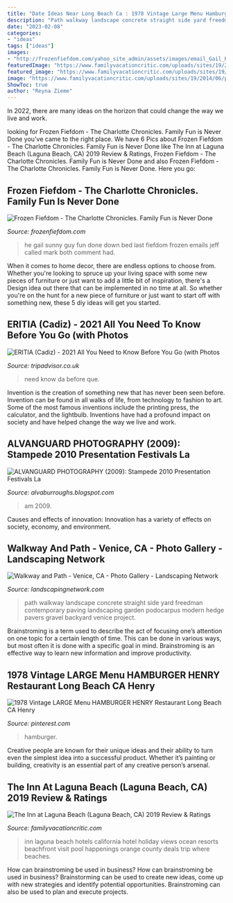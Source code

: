```yaml
---
title: "Date Ideas Near Long Beach Ca : 1978 Vintage Large Menu Hamburger Henry Restaurant Long Beach Ca Henry"
description: "Path walkway landscape concrete straight side yard freedman contemporary paving landscaping garden podocarpus modern hedge pavers gravel backyard venice project"
date: "2023-02-08"
categories:
- "ideas"
tags: ["ideas"]
images:
- "http://frozenfiefdom.com/yahoo_site_admin/assets/images/email_Gail_Hat_and_shades.293121048_std.jpg"
featuredImage: "https://www.familyvacationcritic.com/uploads/sites/19/2014/06/pool-and-ocean-views-1.jpg"
featured_image: "https://www.familyvacationcritic.com/uploads/sites/19/2014/06/pool-and-ocean-views-1.jpg"
image: "https://www.familyvacationcritic.com/uploads/sites/19/2014/06/pool-and-ocean-views-1.jpg"
ShowToc: true
author: "Reyna Zieme"
---
```



In 2022, there are many ideas on the horizon that could change the way we live and work.

	

		
looking for Frozen Fiefdom - The Charlotte Chronicles. Family Fun is Never Done you've came to the right place. We have 6 Pics about Frozen Fiefdom - The Charlotte Chronicles. Family Fun is Never Done like The Inn at Laguna Beach (Laguna Beach, CA) 2019 Review &amp; Ratings, Frozen Fiefdom - The Charlotte Chronicles. Family Fun is Never Done and also Frozen Fiefdom - The Charlotte Chronicles. Family Fun is Never Done. Here you go:
		
    
## Frozen Fiefdom - The Charlotte Chronicles. Family Fun Is Never Done

<img loading=lazy src="http://frozenfiefdom.com/yahoo_site_admin/assets/images/email_Gail_Hat_and_shades.293121048_std.jpg" onerror="this.onerror=null;this.src='https://tse4.mm.bing.net/th?id=OIP.pxY7OPT0jg4Hyn3Dh4OjrgHaFA&amp;pid=15.1';" alt="Frozen Fiefdom - The Charlotte Chronicles. Family Fun is Never Done">

_Source: frozenfiefdom.com_

>he gail sunny guy fun done down bed last fiefdom frozen emails jeff called mark both comment had. 

	

When it comes to home decor, there are endless options to choose from. Whether you're looking to spruce up your living space with some new pieces of furniture or just want to add a little bit of inspiration, there's a Design idea out there that can be implemented in no time at all. So whether you're on the hunt for a new piece of furniture or just want to start off with something new, these 5 diy ideas will get you started.

    
## ERITIA (Cadiz) - 2021 All You Need To Know Before You Go (with Photos

<img loading=lazy src="https://media-cdn.tripadvisor.com/media/photo-s/0f/72/da/74/el-dia-que-estuve-en.jpg" onerror="this.onerror=null;this.src='https://tse4.mm.bing.net/th?id=OIP.ZK1knGh3WrPXBKmrn3qx0gHaFj&amp;pid=15.1';" alt="ERITIA (Cadiz) - 2021 All You Need to Know Before You Go (with Photos">

_Source: tripadvisor.co.uk_

>need know da before que. 

	

Invention is the creation of something new that has never been seen before. Invention can be found in all walks of life, from technology to fashion to art. Some of the most famous inventions include the printing press, the calculator, and the lightbulb. Inventions have had a profound impact on society and have helped change the way we live and work.

    
## ALVANGUARD PHOTOGRAPHY (2009): Stampede 2010 Presentation Festivals La

<img loading=lazy src="http://4.bp.blogspot.com/_gOKMpkNWO64/S301ifZH-dI/AAAAAAAABeQ/Dy3Gt87H_zA/s320/Carnival+2010+274.b.jpg" onerror="this.onerror=null;this.src='https://tse2.mm.bing.net/th?id=OIP.iV7baSgMrEu_QNPXWOSy9gAAAA&amp;pid=15.1';" alt="ALVANGUARD PHOTOGRAPHY (2009): Stampede 2010 Presentation Festivals La">

_Source: alvaburroughs.blogspot.com_

>am 2009. 

	

Causes and effects of innovation:
Innovation has a variety of effects on society, economy, and environment.

    
## Walkway And Path - Venice, CA - Photo Gallery - Landscaping Network

<img loading=lazy src="https://images.landscapingnetwork.com/pictures/images/800x642Max/walkway-and-path_4/straight-path-z-freedman-landscape-design_3383.jpg" onerror="this.onerror=null;this.src='https://tse2.mm.bing.net/th?id=OIP.sp1jnh5RMtmvWisv8sD7KAAAAA&amp;pid=15.1';" alt="Walkway and Path - Venice, CA - Photo Gallery - Landscaping Network">

_Source: landscapingnetwork.com_

>path walkway landscape concrete straight side yard freedman contemporary paving landscaping garden podocarpus modern hedge pavers gravel backyard venice project. 

	

Brainstroming is a term used to describe the act of focusing one’s attention on one topic for a certain length of time. This can be done in various ways, but most often it is done with a specific goal in mind. Brainstroming is an effective way to learn new information and improve productivity.

    
## 1978 Vintage LARGE Menu HAMBURGER HENRY Restaurant Long Beach CA Henry

<img loading=lazy src="https://i.pinimg.com/736x/65/f5/e7/65f5e7041039fb9ea7ef803da4b5b17f.jpg" onerror="this.onerror=null;this.src='https://tse4.mm.bing.net/th?id=OIP.Xi0dGdsK4kMGrrM_0Bl-9AAAAA&amp;pid=15.1';" alt="1978 Vintage LARGE Menu HAMBURGER HENRY Restaurant Long Beach CA Henry">

_Source: pinterest.com_

>hamburger. 

	

Creative people are known for their unique ideas and their ability to turn even the simplest idea into a successful product. Whether it’s painting or building, creativity is an essential part of any creative person’s arsenal.

    
## The Inn At Laguna Beach (Laguna Beach, CA) 2019 Review &amp; Ratings

<img loading=lazy src="https://www.familyvacationcritic.com/uploads/sites/19/2014/06/pool-and-ocean-views-1.jpg" onerror="this.onerror=null;this.src='https://tse2.mm.bing.net/th?id=OIP.CGJQKviUSRAT7kqxHGjBpAHaE7&amp;pid=15.1';" alt="The Inn at Laguna Beach (Laguna Beach, CA) 2019 Review &amp; Ratings">

_Source: familyvacationcritic.com_

>inn laguna beach hotels california hotel holiday views ocean resorts beachfront visit pool happenings orange county deals trip where beaches. 

	

How can brainstroming be used in business?
How can brainstroming be used in business? Brainstorming can be used to create new ideas, come up with new strategies and identify potential opportunities. Brainstroming can also be used to plan and execute projects.

